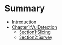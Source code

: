 # Summary

* [Introduction](README.md)
* [Chapter1:VulDetection](Chapter1/README.md)
    * [Section1:Slicing](Chapter1/Slicing.md)
    * [Section2:Survey](Chapter1/Survey.md)

